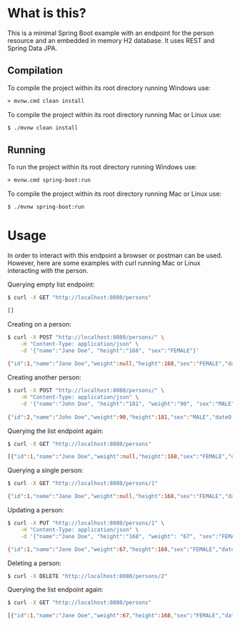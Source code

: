 # What is this?

This is a minimal Spring Boot example with an endpoint for the person resource and an embedded
in memory H2 database. It uses REST and Spring Data JPA.

## Compilation

To compile the project within its root directory running Windows use:

```cmd
> mvnw.cmd clean install
```

To compile the project within its root directory running Mac or Linux use:

```bash
$ ./mvnw clean install
```

## Running 

To run the project within its root directory running Windows use:

```cmd
> mvnw.cmd spring-boot:run
```

To compile the project within its root directory running Mac or Linux use:

```bash
$ ./mvnw spring-boot:run
```

# Usage

In order to interact with this endpoint a browser or postman can be used. However, here are some
examples with curl running Mac or Linux interacting with the person.

Querying empty list endpoint:
```bash
$ curl -X GET "http://localhost:8080/persons" 

[]
```

Creating on a person:
```bash
$ curl -X POST "http://localhost:8080/persons/" \
    -H "Content-Type: application/json" \
    -d '{"name":"Jane Doe", "height":"168", "sex":"FEMALE"}'
    
{"id":1,"name":"Jane Doe","weight":null,"height":168,"sex":"FEMALE","dateOfBirth":null,"picture":null}
```

Creating another person:
```bash
$ curl -X POST "http://localhost:8080/persons/" \
    -H "Content-Type: application/json" \
    -d '{"name":"John Doe", "height":"181", "weight":"90", "sex":"MALE"}'
    
{"id":2,"name":"John Doe","weight":90,"height":181,"sex":"MALE","dateOfBirth":null,"picture":null}
```

Querying the list endpoint again:
```bash
$ curl -X GET "http://localhost:8080/persons" 

[{"id":1,"name":"Jane Doe","weight":null,"height":168,"sex":"FEMALE","dateOfBirth":null,"picture":null},{"id":2,"name":"John Doe","weight":90,"height":181,"sex":"MALE","dateOfBirth":null,"picture":null}]
```

Querying a single person:
```bash
$ curl -X GET "http://localhost:8080/persons/1" 

{"id":1,"name":"Jane Doe","weight":null,"height":168,"sex":"FEMALE","dateOfBirth":null,"picture":null}
```

Updating a person:
```bash
$ curl -X PUT "http://localhost:8080/persons/1" \
    -H "Content-Type: application/json" \
    -d '{"name":"Jane Doe", "height":"168", "weight": "67", "sex":"FEMALE"}'

{"id":1,"name":"Jane Doe","weight":67,"height":168,"sex":"FEMALE","dateOfBirth":null,"picture":null}
```

Deleting a person:
```bash
$ curl -X DELETE "http://localhost:8080/persons/2"
```

Querying the list endpoint again:
```bash
$ curl -X GET "http://localhost:8080/persons" 

[{"id":1,"name":"Jane Doe","weight":67,"height":168,"sex":"FEMALE","dateOfBirth":null,"picture":null}]
```
